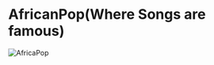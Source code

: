 # AfricanPop(Where Songs are famous)
![AfricaPop](https://afromuziq.files.wordpress.com/2015/07/urban-african-dance.jpg)
